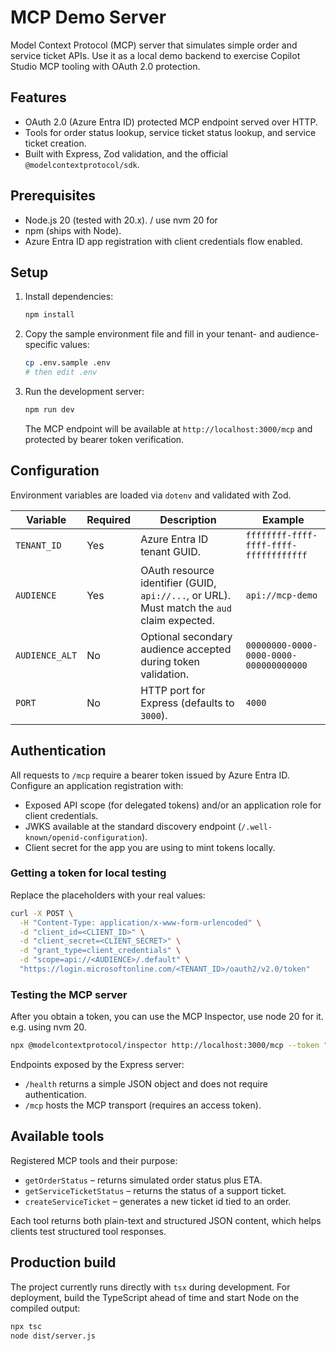 # MCP Demo Server

Model Context Protocol (MCP) server that simulates simple order and service ticket APIs.
Use it as a local demo backend to exercise Copilot Studio MCP tooling with OAuth 2.0 protection.

## Features
- OAuth 2.0 (Azure Entra ID) protected MCP endpoint served over HTTP.
- Tools for order status lookup, service ticket status lookup, and service ticket creation.
- Built with Express, Zod validation, and the official `@modelcontextprotocol/sdk`.

## Prerequisites
- Node.js 20 (tested with 20.x). / use nvm 20 for 
- npm (ships with Node).
- Azure Entra ID app registration with client credentials flow enabled.

## Setup
1. Install dependencies:
   ```bash
   npm install
   ```
2. Copy the sample environment file and fill in your tenant- and audience-specific values:
   ```bash
   cp .env.sample .env
   # then edit .env
   ```
3. Run the development server:
   ```bash
   npm run dev
   ```
   The MCP endpoint will be available at `http://localhost:3000/mcp` and protected by bearer token verification.

## Configuration
Environment variables are loaded via `dotenv` and validated with Zod.

| Variable      | Required | Description                                                                                 | Example                          |
|---------------|----------|---------------------------------------------------------------------------------------------|----------------------------------|
| `TENANT_ID`   | Yes      | Azure Entra ID tenant GUID.                                                                 | `ffffffff-ffff-ffff-ffff-ffffffffffff` |
| `AUDIENCE`    | Yes      | OAuth resource identifier (GUID, `api://...`, or URL). Must match the `aud` claim expected. | `api://mcp-demo`                 |
| `AUDIENCE_ALT`| No       | Optional secondary audience accepted during token validation.                               | `00000000-0000-0000-0000-000000000000` |
| `PORT`        | No       | HTTP port for Express (defaults to `3000`).                                                 | `4000`                           |

## Authentication
All requests to `/mcp` require a bearer token issued by Azure Entra ID. Configure an application registration with:
- Exposed API scope (for delegated tokens) and/or an application role for client credentials.
- JWKS available at the standard discovery endpoint (`/.well-known/openid-configuration`).
- Client secret for the app you are using to mint tokens locally.

### Getting a token for local testing
Replace the placeholders with your real values:

```bash
curl -X POST \
  -H "Content-Type: application/x-www-form-urlencoded" \
  -d "client_id=<CLIENT_ID>" \
  -d "client_secret=<CLIENT_SECRET>" \
  -d "grant_type=client_credentials" \
  -d "scope=api://<AUDIENCE>/.default" \
  "https://login.microsoftonline.com/<TENANT_ID>/oauth2/v2.0/token"
```

### Testing the MCP server
After you obtain a token, you can use the MCP Inspector, use node 20 for it. e.g. using nvm 20.

```bash
npx @modelcontextprotocol/inspector http://localhost:3000/mcp --token "<ACCESS_TOKEN>"
```

Endpoints exposed by the Express server:
- `/health` returns a simple JSON object and does not require authentication.
- `/mcp` hosts the MCP transport (requires an access token).

## Available tools
Registered MCP tools and their purpose:
- `getOrderStatus` – returns simulated order status plus ETA.
- `getServiceTicketStatus` – returns the status of a support ticket.
- `createServiceTicket` – generates a new ticket id tied to an order.

Each tool returns both plain-text and structured JSON content, which helps clients test structured tool responses.

## Production build
The project currently runs directly with `tsx` during development. For deployment, build the TypeScript ahead of time and start Node on the compiled output:

```bash
npx tsc
node dist/server.js
```
